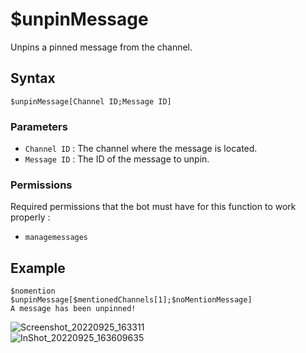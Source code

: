 # $unpinMessage
Unpins a pinned message from the channel.

## Syntax
```
$unpinMessage[Channel ID;Message ID]
```

### Parameters
- `Channel ID` : The channel where the message is located.
- `Message ID` : The ID of the message to unpin.

### Permissions
Required permissions that the bot must have for this function to work properly :
- `managemessages`

## Example
```
$nomention
$unpinMessage[$mentionedChannels[1];$noMentionMessage]
A message has been unpinned!
```
![Screenshot_20220925_163311](https://user-images.githubusercontent.com/95774950/192140919-60177751-bc8b-4b64-b892-52e2e4f14b4e.png)\
![InShot_20220925_163609635](https://user-images.githubusercontent.com/95774950/192140923-3ae37aec-3b12-48a9-907e-d352ba102477.jpg)
